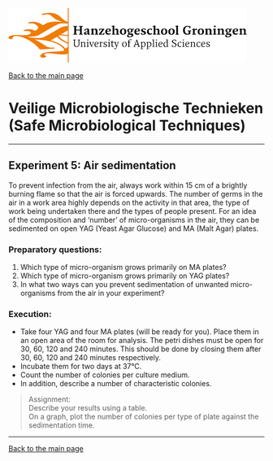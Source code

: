 ![Hanze](../hanze/hanze.png)

[Back to the main page](../index.md)

# Veilige Microbiologische Technieken (Safe Microbiological Techniques)

---

## Experiment 5: Air sedimentation 

To prevent infection from the air, always work within 15 cm of a brightly burning flame so that the air is forced upwards. The number of germs in the air in a work area highly depends on the activity in that area, the type of work being undertaken there and the types of people present. For an idea of the composition and ‘number’ of micro-organisms in the air, they can be sedimented on open YAG (Yeast Agar Glucose) and MA (Malt Agar) plates.  

### Preparatory questions:  
1. Which type of micro-organism grows primarily on MA plates?  
2. Which type of micro-organism grows primarily on YAG plates?  
3. In what two ways can you prevent sedimentation of unwanted micro-organisms from the air in your experiment?  

### Execution:  
- Take four YAG and four MA plates (will be ready for you). Place them in an open area of the room for analysis. The petri dishes must be open for 30, 60, 120 and 240 minutes. This should be done by closing them after 30, 60, 120 and 240 minutes respectively.
- Incubate them for two days at 37°C.  
- Count the number of colonies per culture medium.  
- In addition, describe a number of characteristic colonies.  

>Assignment:   
Describe your results using a table.  
On a graph, plot the number of colonies per type of plate against the sedimentation time.  

---

[Back to the main page](../index.md)

<script type="text/x-mathjax-config">
  MathJax.Hub.Config({
    tex2jax: {
      inlineMath: [ ['$','$'], ["\\(","\\)"] ],
      processEscapes: true
    }
  });
</script>
    
<script type="text/javascript"
        src="https://cdn.mathjax.org/mathjax/latest/MathJax.js?config=TeX-AMS-MML_HTMLorMML">
</script>